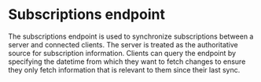 # Subscriptions endpoint

The subscriptions endpoint is used to synchronize subscriptions between a server and connected clients. The server is treated as the authoritative source for subscription information. Clients can query the endpoint by specifying the datetime from which they want to fetch changes to ensure they only fetch information that is relevant to them since their last sync.
